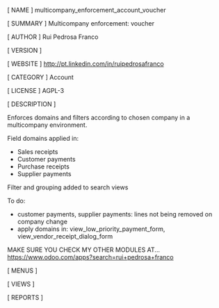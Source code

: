 [ NAME ]
multicompany_enforcement_account_voucher


[ SUMMARY ]
Multicompany enforcement: voucher


[ AUTHOR ]
Rui Pedrosa Franco


[ VERSION ]



[ WEBSITE ]
http://pt.linkedin.com/in/ruipedrosafranco


[ CATEGORY ]
Account


[ LICENSE ]
AGPL-3


[ DESCRIPTION ]

Enforces domains and filters according to chosen company in a multicompany environment.
    

Field domains applied in:
- Sales receipts
- Customer payments
- Purchase receipts
- Supplier payments
                        

Filter and grouping added to search views
                        

To do:
- customer payments, supplier payments: lines not being removed on company change
- apply domains in: view_low_priority_payment_form, view_vendor_receipt_dialog_form 
                        
MAKE SURE YOU CHECK MY OTHER MODULES AT... https://www.odoo.com/apps?search=rui+pedrosa+franco
                        


[ MENUS ]



[ VIEWS ]



[ REPORTS ]
